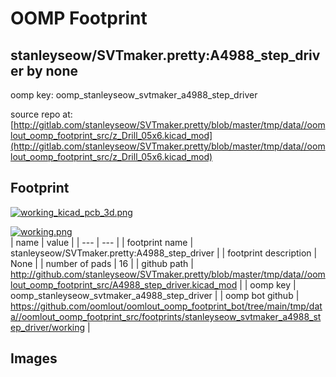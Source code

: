 # OOMP Footprint  
## stanleyseow/SVTmaker.pretty:A4988_step_driver  by none  
  
oomp key: oomp_stanleyseow_svtmaker_a4988_step_driver  
  
source repo at: [http://gitlab.com/stanleyseow/SVTmaker.pretty/blob/master/tmp/data//oomlout_oomp_footprint_src/z_Drill_05x6.kicad_mod](http://gitlab.com/stanleyseow/SVTmaker.pretty/blob/master/tmp/data//oomlout_oomp_footprint_src/z_Drill_05x6.kicad_mod)  
## Footprint  
  
[![working_kicad_pcb_3d.png](working_kicad_pcb_3d_600.png)](working_kicad_pcb_3d.png)  
  
[![working.png](working_600.png)](working.png)  
| name | value | 
| --- | --- | 
| footprint name | stanleyseow/SVTmaker.pretty:A4988_step_driver | 
| footprint description | None | 
| number of pads | 16 | 
| github path | http://github.com/stanleyseow/SVTmaker.pretty/blob/master/tmp/data//oomlout_oomp_footprint_src/A4988_step_driver.kicad_mod | 
| oomp key | oomp_stanleyseow_svtmaker_a4988_step_driver | 
| oomp bot github | https://github.com/oomlout/oomlout_oomp_footprint_bot/tree/main/tmp/data//oomlout_oomp_footprint_src/footprints/stanleyseow_svtmaker_a4988_step_driver/working | 
## Images  
